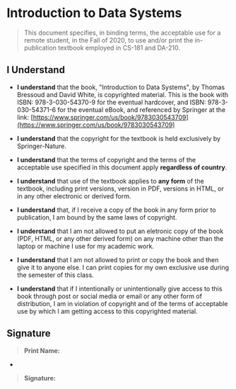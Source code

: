 # Introduction to Data Systems

> This document specifies, in binding terms, the acceptable use
> for a remote student, in the Fall of 2020, to use and/or print
> the in-publication textbook employed in CS-181 and DA-210.

## I Understand

- **I understand** that the book, "Introduction to Data Systems", by Thomas Bressoud and David White, is copyrighted material.  This is the book with ISBN: 978-3-030-54370-9 for the eventual hardcover, and ISBN: 978-3-030-54371-6 for the eventual eBook, and referenced by Springer at the link: [https://www.springer.com/us/book/9783030543709](https://www.springer.com/us/book/9783030543709)

- **I understand** that the copyright for the textbook is held exclusively by Springer-Nature.

- **I understand** that the terms of copyright and the terms of the acceptable use specified in this document apply **regardless of country**.

- **I understand** that use of the textbook applies to **any form** of the textbook, including print versions, version in PDF, versions in HTML, or in any other electronic or derived form.

- **I understand** that, if I receive a copy of the book in any form prior to publication, I am bound by the same laws of copyright.

- **I understand** that I am not allowed to put an eletronic copy of the book (PDF, HTML, or any other derived form) on any machine other than the laptop or machine I use for my academic work.

- **I understand** that I am not allowed to print or copy the book and then give it to anyone else.  I can print copies for my own exclusive use during the semester of this class.

- **I understand** that if I intentionally or unintentionally give access to this book through post or social media or email or any other form of distribution, I am in violation of copyright and of the terms of acceptable use by which I am getting access to this copyrighted material.

## Signature

> **Print Name:**

-

> **Signature:**
